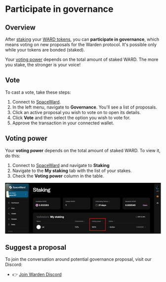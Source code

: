 ﻿---
sidebar_position: 11
---

# Participate in governance

## Overview

After [staking](stake-ward) your [WARD tokens](https://docs.wardenprotocol.org/tokens/ward-token/ward), you can **participate in governance**, which means voting on new proposals for the Warden protocol. It's possible only while your tokens are bonded (staked).

Your [voting power](#voting-power) depends on the total amount of staked WARD. The more you stake, the stronger is your voice!

## Vote

To cast a vote, take these steps:

1. Connect to [SpaceWard](https://spaceward.buenavista.wardenprotocol.org).
2. In the left menu, navigate to **Governance**. You'll see a list of proposals.
4. Click an active proposal you wish to vote on to open its details.
5. Click **Vote** and then select the option you wish to vote for.
6. Approve the transaction in your connected wallet.

## Voting power

Your **voting power** depends on the total amount of staked WARD. To view it, do this:

1. Connect to [SpaceWard](https://spaceward.buenavista.wardenprotocol.org) and navigate to **Staking**
2. Navigate to the **My staking** tab with the list of your stakes.
3. Check the **Voting power** column in the table.

![View your voting power](../../static/img/voting-power.png)

## Suggest a proposal

To join the conversation around potential governance proposal, visit our Discord:  

- 👉 [Join Warden Discord](https://discord.com/invite/wardenprotocol)
